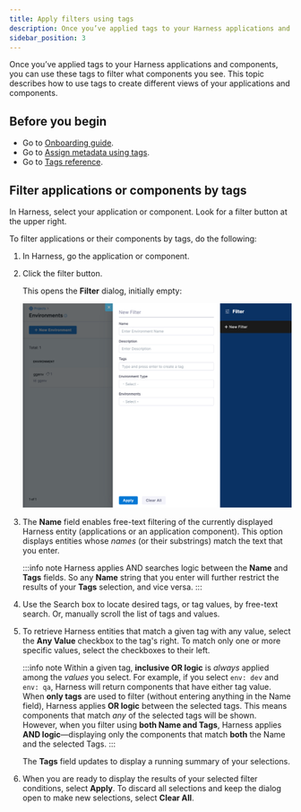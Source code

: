 ```yaml
---
title: Apply filters using tags
description: Once you’ve applied tags to your Harness applications and components, you can use these tags to filter what components you see. This topic describes how to use tags to create different views of your…
sidebar_position: 3
---
```


Once you’ve applied tags to your Harness applications and components, you can use these tags to filter what components you see. This topic describes how to use tags to create different views of your applications and components. 

## Before you begin

* Go to [Onboarding guide](/docs/platform/get-started/onboarding-guide).
* Go to [Assign metadata using tags](tags.md).
* Go to [Tags reference](/docs/platform/references/tags-reference/).

## Filter applications or components by tags

In Harness, select your application or component. Look for a filter button at the upper right.

To filter applications or their components by tags, do the following:

1. In Harness, go the application or component.

2. Click the filter button.  
  
   This opens the **Filter** dialog, initially empty:

    ![](./static/apply-filters-using-tags-001.png)

3. The **Name** field enables free-text filtering of the currently displayed Harness entity (applications or an application component). This option displays entities whose *names* (or their substrings) match the text that you enter. 

   :::info note 
   Harness applies AND searches logic between the **Name** and **Tags** fields. So any **Name** string that you enter will further restrict the results of your **Tags** selection, and vice versa.
   :::

4. Use the Search box to locate desired tags, or tag values, by free-text search. Or, manually scroll the list of tags and values.

6. To retrieve Harness entities that match a given tag with any value, select the **Any Value** checkbox to the tag's right. To match only one or more specific values, select the checkboxes to their left.

   :::info note 
   Within a given tag, **inclusive OR logic** is *always* applied among the *values* you select. For example, if you select `env: dev` and `env: qa`, Harness will return components that have either tag value.
   When **only tags** are used to filter (without entering anything in the Name field), Harness applies **OR logic** between the selected tags. This means components that match *any* of the selected tags will be shown.
   However, when you filter using **both Name and Tags**, Harness applies **AND logic**—displaying only the components that match **both** the Name and the selected Tags.
:::

   The **Tags** field updates to display a running summary of your selections.

4. When you are ready to display the results of your selected filter conditions, select **Apply**. To discard all selections and keep the dialog open to make new selections, select **Clear All**.
